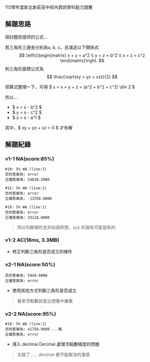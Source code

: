 112學年度新北新莊高中校內資訊學科能力競賽

## 解題思路

探討題目提供的公式...

若三角形三邊長分別為a, b, c，且滿足以下關係式<br>
$$
\left\{\begin{matrix}
x + y = a^2 \\
y + z = b^2 \\
x + z = c^2
\end{matrix}\right.
$$
則三角形面積公式為 $$ \frac{\sqrt{xy + yz + xz}}{2} $$

把算式整理一下，可得 $ s = x + y + z = (a^2 + b^2 + c^2) \div 2 $

所以...
- $ x = s - b^2 $
- $ y = s - c^2 $
- $ z = s - a^1 $

其中，$ xy + yz + xz > 0 $ 才有解


## 解題紀錄
### v1-1 NA(score:85%)
```text
#10: 5% WA (line:1)
您的答案為: error
正確答案為: 54838.5000

#15: 5% WA (line:1)
您的答案為: error
正確答案為: -13358.0000

#19: 5% WA (line:1)
您的答案為: error
正確答案為: 33128.0000
```
> 所以判斷條件並非如我所想，xyz 的值有可能是負的

### v1-2 AC(18ms, 3.3MB)
- 修正判斷三角形是否成立的條件

### v2-1 NA(score:50%)
```text
您的答案為: 5949.0000
正確答案為: error
```
- 使用其他方式判斷三角形是否成立

> 看來浮點數誤差比想像中嚴重

### v2-2 NA(score:95%)
```text
#18: 5% WA (line:1)
您的答案為: 41756.0000 ...略
正確答案為: error
```
- 導入 decimal.Decimal 處理浮點數精度的問題
> 太狠了...... decimal 都不能解決的事情

